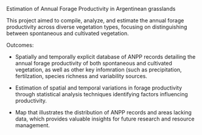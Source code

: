 Estimation of Annual Forage Productivity in Argentinean grasslands 

This project aimed to compile, analyze, and estimate the annual forage productivity across diverse vegetation types, focusing on distinguishing between spontaneous and cultivated vegetation.

Outcomes:

- Spatially and temporally explicit database of ANPP records detailing the annual forage productivity of both spontaneous and cultivated vegetation, as well as other key infomration (such as precipitation, fertilzation, species richness and variability sources.

- Estimation of spatial and temporal variations in forage productivity through statistical analysis techniques identifying factors influencing productivity.

- Map that illustrates the distribution of ANPP records and areas lacking data, which provides valuable insights for future research and resource management.
